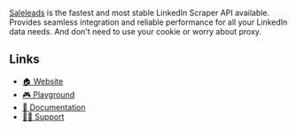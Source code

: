 [Saleleads](https://saleleads.ai) is the fastest and most stable LinkedIn Scraper API available. Provides seamless integration and reliable performance for all your LinkedIn data needs. And don't need to use your cookie or worry about proxy.

## Links

- [🏠 Website](https://saleleads.ai)
- [🎮 Playground](https://rapidapi.com/saleleadsdotai-saleleadsdotai-default/api/fresh-linkedin-scraper-api)
- [📃 Documentation](https://docs.saleleads.ai)
- [🙋‍♂️ Support](https://t.me/saleleads)
